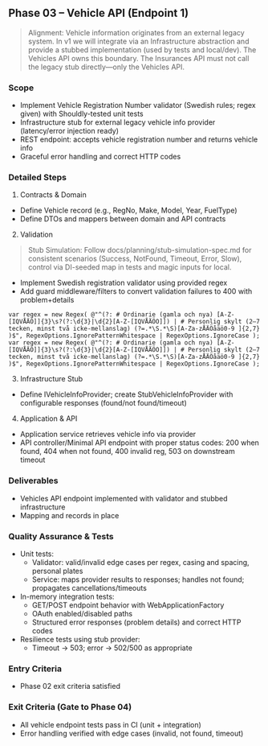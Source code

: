 ## Phase 03 – Vehicle API (Endpoint 1)

> Alignment: Vehicle information originates from an external legacy system. In v1 we will integrate via an Infrastructure abstraction and provide a stubbed implementation (used by tests and local/dev). The Vehicles API owns this boundary. The Insurances API must not call the legacy stub directly—only the Vehicles API.

### Scope
- Implement Vehicle Registration Number validator (Swedish rules; regex given) with Shouldly-tested unit tests
- Infrastructure stub for external legacy vehicle info provider (latency/error injection ready)
- REST endpoint: accepts vehicle registration number and returns vehicle info
- Graceful error handling and correct HTTP codes

### Detailed Steps
1) Contracts & Domain
- Define Vehicle record (e.g., RegNo, Make, Model, Year, FuelType)
- Define DTOs and mappers between domain and API contracts

2) Validation

> Stub Simulation: Follow docs/planning/stub-simulation-spec.md for consistent scenarios (Success, NotFound, Timeout, Error, Slow), control via DI-seeded map in tests and magic inputs for local.

- Implement Swedish registration validator using provided regex
- Add guard middleware/filters to convert validation failures to 400 with problem+details

`var regex = new Regex(
    @"^(?:
        # Ordinarie (gamla och nya)
        [A-Z-[IQVÅÄÖ]]{3}\s?(?:\d{3}|\d{2}[A-Z-[IQVÅÄÖO]])
        |
        # Personlig skylt (2–7 tecken, minst två icke-mellanslag)
        (?=.*\S.*\S)[A-Za-zÅÄÖåäö0-9 ]{2,7}
    )$",
    RegexOptions.IgnorePatternWhitespace | RegexOptions.IgnoreCase
);
var regex = new Regex(
    @"^(?:
        # Ordinarie (gamla och nya)
        [A-Z-[IQVÅÄÖ]]{3}\s?(?:\d{3}|\d{2}[A-Z-[IQVÅÄÖO]])
        |
        # Personlig skylt (2–7 tecken, minst två icke-mellanslag)
        (?=.*\S.*\S)[A-Za-zÅÄÖåäö0-9 ]{2,7}
    )$",
    RegexOptions.IgnorePatternWhitespace | RegexOptions.IgnoreCase
);
`

3) Infrastructure Stub
- Define IVehicleInfoProvider; create StubVehicleInfoProvider with configurable responses (found/not found/timeout)

4) Application & API
- Application service retrieves vehicle info via provider
- API controller/Minimal API endpoint with proper status codes: 200 when found, 404 when not found, 400 invalid reg, 503 on downstream timeout

### Deliverables
- Vehicles API endpoint implemented with validator and stubbed infrastructure
- Mapping and records in place

### Quality Assurance & Tests
- Unit tests:
  - Validator: valid/invalid edge cases per regex, casing and spacing, personal plates
  - Service: maps provider results to responses; handles not found; propagates cancellations/timeouts
- In-memory integration tests:
  - GET/POST endpoint behavior with WebApplicationFactory
  - OAuth enabled/disabled paths
  - Structured error responses (problem details) and correct HTTP codes
- Resilience tests using stub provider:
  - Timeout -> 503; error -> 502/500 as appropriate

### Entry Criteria
- Phase 02 exit criteria satisfied

### Exit Criteria (Gate to Phase 04)
- All vehicle endpoint tests pass in CI (unit + integration)
- Error handling verified with edge cases (invalid, not found, timeout)

